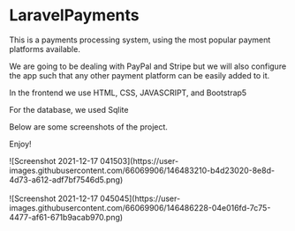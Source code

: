 # LaravelPayments
<p>This is a payments processing system, using the most popular payment platforms available.</p>
<p>We are going to be dealing with PayPal and Stripe but we will also configure the app such that any other payment platform can be easily added to it.</p>
<p>In the frontend we use HTML, CSS, JAVASCRIPT, and Bootstrap5</p>
<p>For the database, we used Sqlite</p>
<p>Below are some screenshots of the project.</p>
<p>Enjoy!</p>
![Screenshot 2021-12-17 041503](https://user-images.githubusercontent.com/66069906/146483210-b4d23020-8e8d-4d73-a612-adf7bf7546d5.png)
<br><br>
![Screenshot 2021-12-17 045045](https://user-images.githubusercontent.com/66069906/146486228-04e016fd-7c75-4477-af61-671b9acab970.png)
